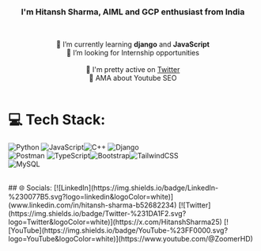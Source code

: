 <h3 align="center">I'm Hitansh Sharma, AIML and GCP enthusiast from India</h3><br>

<p align="center">🌱 I’m currently learning <b>django</b> and <b>JavaScript</b><br>💞️ I’m looking for Internship opportunities<br><br>📝 I'm pretty active on <a href="https://x.com/HitanshSharma25">Twitter</a><br>💬 AMA about Youtube SEO<br><br></p>

# 💻 Tech Stack:
![Python](https://img.shields.io/badge/python-3670A0?style=for-the-badge&logo=python&logoColor=ffdd54) ![JavaScript](https://img.shields.io/badge/javascript-%23323330.svg?style=for-the-badge&logo=javascript&logoColor=%23F7DF1E)![C++](https://img.shields.io/badge/c++-%2300599C.svg?style=for-the-badge&logo=c%2B%2B&logoColor=white) ![Django](https://img.shields.io/badge/django-%23092E20.svg?style=for-the-badge&logo=django&logoColor=white)
<br>
![Postman](https://img.shields.io/badge/Postman-FF6C37?style=for-the-badge&logo=postman&logoColor=white) ![TypeScript](https://img.shields.io/badge/typescript-%23007ACC.svg?style=for-the-badge&logo=typescript&logoColor=white)![Bootstrap](https://img.shields.io/badge/bootstrap-%23563D7C.svg?style=for-the-badge&logo=bootstrap&logoColor=white)![TailwindCSS](https://img.shields.io/badge/tailwindcss-%2338B2AC.svg?style=for-the-badge&logo=tailwind-css&logoColor=white) <br>![MySQL](https://img.shields.io/badge/mysql-%2300f.svg?style=for-the-badge&logo=mysql&logoColor=white)

<br />
## 🌐 Socials:
[![LinkedIn](https://img.shields.io/badge/LinkedIn-%230077B5.svg?logo=linkedin&logoColor=white)](www.linkedin.com/in/hitansh-sharma-b52682234) [![Twitter](https://img.shields.io/badge/Twitter-%231DA1F2.svg?logo=Twitter&logoColor=white)](https://x.com/HitanshSharma25) [![YouTube](https://img.shields.io/badge/YouTube-%23FF0000.svg?logo=YouTube&logoColor=white)](https://www.youtube.com/@ZoomerHD) 




<!---
Hitanshh/Hitanshh is a ✨ special ✨ repository because its `README.md` (this file) appears on your GitHub profile.
You can click the Preview link to take a look at your changes.
--->
